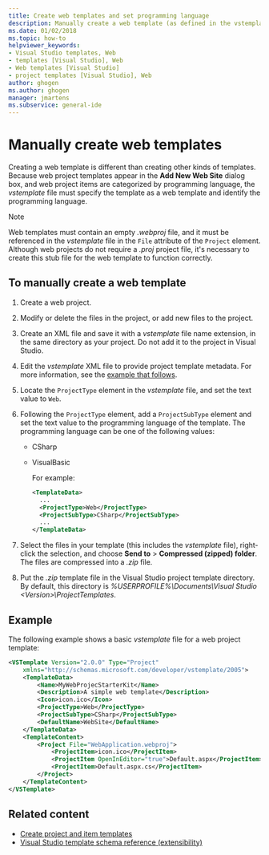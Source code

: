 ```yaml
---
title: Create web templates and set programming language
description: Manually create a web template (as defined in the vstemplate file) and identify the programming language that the template uses in Visual Studio.
ms.date: 01/02/2018
ms.topic: how-to
helpviewer_keywords:
- Visual Studio templates, Web
- templates [Visual Studio], Web
- Web templates [Visual Studio]
- project templates [Visual Studio], Web
author: ghogen
ms.author: ghogen
manager: jmartens
ms.subservice: general-ide
---
```

# Manually create web templates

Creating a web template is different than creating other kinds of templates. Because web project templates appear in the **Add New Web Site** dialog box, and web project items are categorized by programming language, the *vstemplate* file must specify the template as a web template and identify the programming language.

> [!NOTE]
> Web templates must contain an empty *.webproj* file, and it must be referenced in the *vstemplate* file in the `File` attribute of the `Project` element. Although web projects do not require a *.proj* project file, it's necessary to create this stub file for the web template to function correctly.

## To manually create a web template

1. Create a web project.

2. Modify or delete the files in the project, or add new files to the project.

3. Create an XML file and save it with a *vstemplate* file name extension, in the same directory as your project. Do not add it to the project in Visual Studio.

4. Edit the *vstemplate* XML file to provide project template metadata. For more information, see the [example that follows](#example).

5. Locate the `ProjectType` element in the *vstemplate* file, and set the text value to `Web`.

6. Following the `ProjectType` element, add a `ProjectSubType` element and set the text value to the programming language of the template. The programming language can be one of the following values:

   - CSharp
   - VisualBasic

     For example:

     ```xml
     <TemplateData>
       ...
       <ProjectType>Web</ProjectType>
       <ProjectSubType>CSharp</ProjectSubType>
       ...
     </TemplateData>
     ```

7. Select the files in your template (this includes the *vstemplate* file), right-click the selection, and choose **Send to** > **Compressed (zipped) folder**. The files are compressed into a *.zip* file.

8. Put the *.zip* template file in the Visual Studio project template directory. By default, this directory is *%USERPROFILE%\Documents\Visual Studio \<Version\>\ProjectTemplates*.

## Example

The following example shows a basic *vstemplate* file for a web project template:

```xml
<VSTemplate Version="2.0.0" Type="Project"
    xmlns="http://schemas.microsoft.com/developer/vstemplate/2005">
    <TemplateData>
        <Name>MyWebProjecStarterKit</Name>
        <Description>A simple web template</Description>
        <Icon>icon.ico</Icon>
        <ProjectType>Web</ProjectType>
        <ProjectSubType>CSharp</ProjectSubType>
        <DefaultName>WebSite</DefaultName>
    </TemplateData>
    <TemplateContent>
        <Project File="WebApplication.webproj">
            <ProjectItem>icon.ico</ProjectItem>
            <ProjectItem OpenInEditor="true">Default.aspx</ProjectItem>
            <ProjectItem>Default.aspx.cs</ProjectItem>
        </Project>
    </TemplateContent>
</VSTemplate>
```

## Related content

- [Create project and item templates](../ide/creating-project-and-item-templates.md)
- [Visual Studio template schema reference (extensibility)](../extensibility/visual-studio-template-schema-reference.md)
